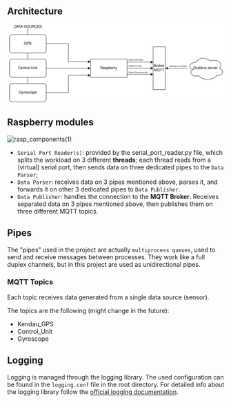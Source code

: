 ## Architecture

![image](https://github.com/kevchi9/uniud_iot24/blob/main/resources/img/iot_project_schema.png)

## Raspberry modules

![rasp_components(1)](https://github.com/kevchi9/uniud_iot24/assets/62105685/3ba347d0-6faf-4569-96ca-5853a3b88b58)

- `Serial Port Reader(s)`: provided by the serial_port_reader.py file, which splits the workload on 3 different **threads**; each thread reads from a (virtual) serial port, then sends data on three dedicated pipes to the `Data Parser`;
- `Data Parser`: receives data on 3 pipes mentioned above, parses it, and forwards it on other 3 dedicated pipes to `Data Publisher`.
- `Data Publisher`: handles the connection to the **MQTT Broker**. Receives separated data on 3 pipes mentioned above, then publishes them on three different MQTT topics.

## Pipes
The "pipes" used in the project are actually `multiprocess queues`, used to send and receive messages between processes. They work like a full duplex channels, but in this project are used as unidirectional pipes.

### MQTT Topics
Each topic receives data generated from a single data source (sensor).

The topics are the following (might change in the future):
- Kendau_GPS
- Control_Unit
- Gyroscope

## Logging

Logging is managed through the logging library. The used configuration can be found in the `logging.conf` file in the root directory.
For detailed info about the logging library follow the [official logging documentation](https://docs.python.org/3/library/logging.html).



